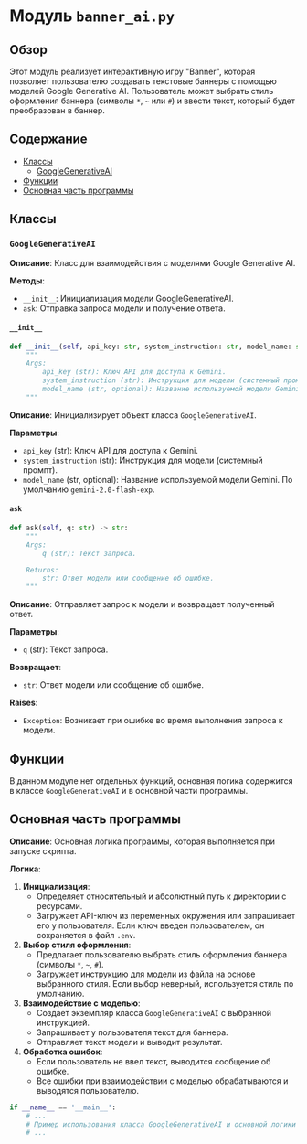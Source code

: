 # Модуль `banner_ai.py`

## Обзор

Этот модуль реализует интерактивную игру "Banner", которая позволяет пользователю создавать текстовые баннеры с помощью моделей Google Generative AI. Пользователь может выбрать стиль оформления баннера (символы `*`, `~` или `#`) и ввести текст, который будет преобразован в баннер.

## Содержание

- [Классы](#classes)
    - [GoogleGenerativeAI](#googlegenerativeai)
- [Функции](#functions)
- [Основная часть программы](#main-program)

## Классы

### `GoogleGenerativeAI`

**Описание**: Класс для взаимодействия с моделями Google Generative AI.

**Методы**:

- `__init__`: Инициализация модели GoogleGenerativeAI.
- `ask`: Отправка запроса модели и получение ответа.

#### `__init__`

```python
def __init__(self, api_key: str, system_instruction: str, model_name: str = 'gemini-2.0-flash-exp'):
    """
    Args:
        api_key (str): Ключ API для доступа к Gemini.
        system_instruction (str): Инструкция для модели (системный промпт).
        model_name (str, optional): Название используемой модели Gemini. По умолчанию 'gemini-2.0-flash-exp'.
    """
```
**Описание**: Инициализирует объект класса `GoogleGenerativeAI`.

**Параметры**:
- `api_key` (str): Ключ API для доступа к Gemini.
- `system_instruction` (str): Инструкция для модели (системный промпт).
- `model_name` (str, optional): Название используемой модели Gemini. По умолчанию `gemini-2.0-flash-exp`.

#### `ask`

```python
def ask(self, q: str) -> str:
    """
    Args:
        q (str): Текст запроса.

    Returns:
        str: Ответ модели или сообщение об ошибке.
    """
```
**Описание**: Отправляет запрос к модели и возвращает полученный ответ.

**Параметры**:
- `q` (str): Текст запроса.

**Возвращает**:
- `str`: Ответ модели или сообщение об ошибке.

**Raises**:
- `Exception`: Возникает при ошибке во время выполнения запроса к модели.

## Функции

В данном модуле нет отдельных функций, основная логика содержится в классе `GoogleGenerativeAI` и в основной части программы.

## Основная часть программы

**Описание**: Основная логика программы, которая выполняется при запуске скрипта.

**Логика**:
1. **Инициализация**:
    - Определяет относительный и абсолютный путь к директории с ресурсами.
    - Загружает API-ключ из переменных окружения или запрашивает его у пользователя. Если ключ введен пользователем, он сохраняется в файл `.env`.
2. **Выбор стиля оформления**:
    - Предлагает пользователю выбрать стиль оформления баннера (символы `*`, `~`, `#`).
    - Загружает инструкцию для модели из файла на основе выбранного стиля. Если выбор неверный, используется стиль по умолчанию.
3. **Взаимодействие с моделью**:
    - Создает экземпляр класса `GoogleGenerativeAI` с выбранной инструкцией.
    - Запрашивает у пользователя текст для баннера.
    - Отправляет текст модели и выводит результат.
4. **Обработка ошибок**:
   - Если пользователь не ввел текст, выводится сообщение об ошибке.
   - Все ошибки при взаимодействии с моделью обрабатываются и выводятся пользователю.

```python
if __name__ == '__main__':
    # ...
    # Пример использования класса GoogleGenerativeAI и основной логики программы
    # ...
```